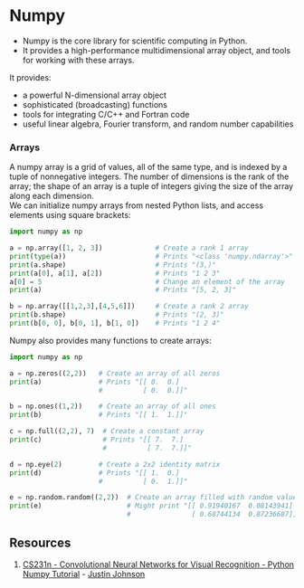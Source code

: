 # Numpy
- Numpy is the core library for scientific computing in Python.
- It provides a high-performance multidimensional array object, and tools for working with these arrays.

It provides:
- a powerful N-dimensional array object
- sophisticated (broadcasting) functions
- tools for integrating C/C++ and Fortran code
- useful linear algebra, Fourier transform, and random number capabilities

### Arrays
A numpy array is a grid of values, all of the same type, and is indexed by a tuple of nonnegative integers. The number of dimensions is the rank of the array; the shape of an array is a tuple of integers giving the size of the array along each dimension.<br>
We can initialize numpy arrays from nested Python lists, and access elements using square brackets:
```python
import numpy as np

a = np.array([1, 2, 3])  		 	# Create a rank 1 array
print(type(a))           		 	# Prints "<class 'numpy.ndarray'>"
print(a.shape)           		 	# Prints "(3,)"
print(a[0], a[1], a[2])  		 	# Prints "1 2 3"
a[0] = 5                 		 	# Change an element of the array
print(a)                 		 	# Prints "[5, 2, 3]"

b = np.array([[1,2,3],[4,5,6]])    	# Create a rank 2 array
print(b.shape)                     	# Prints "(2, 3)"
print(b[0, 0], b[0, 1], b[1, 0])   	# Prints "1 2 4"
```

Numpy also provides many functions to create arrays:
```python
import numpy as np

a = np.zeros((2,2))   # Create an array of all zeros
print(a)              # Prints "[[ 0.  0.]
                      #          [ 0.  0.]]"

b = np.ones((1,2))    # Create an array of all ones
print(b)              # Prints "[[ 1.  1.]]"

c = np.full((2,2), 7)  # Create a constant array
print(c)               # Prints "[[ 7.  7.]
                       #          [ 7.  7.]]"

d = np.eye(2)         # Create a 2x2 identity matrix
print(d)              # Prints "[[ 1.  0.]
                      #          [ 0.  1.]]"

e = np.random.random((2,2))  # Create an array filled with random values
print(e)                     # Might print "[[ 0.91940167  0.08143941]
                             #               [ 0.68744134  0.87236687]]"
```

## Resources
1. [CS231n - Convolutional Neural Networks for Visual Recognition - Python Numpy Tutorial](http://cs231n.github.io/python-numpy-tutorial/) - [Justin Johnson](https://cs.stanford.edu/people/jcjohns/)
